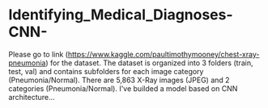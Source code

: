 # Identifying_Medical_Diagnoses-CNN-
Please go to link (https://www.kaggle.com/paultimothymooney/chest-xray-pneumonia) for the dataset. The dataset is organized into 3 folders (train, test, val) and contains subfolders for each image category (Pneumonia/Normal). There are 5,863 X-Ray images (JPEG) and 2 categories (Pneumonia/Normal). I've builded a model based on CNN architecture...
